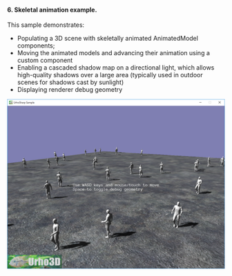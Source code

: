 #### 6. Skeletal animation example.

This sample demonstrates:
- Populating a 3D scene with skeletally animated AnimatedModel components;
- Moving the animated models and advancing their animation using a custom component
- Enabling a cascaded shadow map on a directional light, which allows high-quality shadows
over a large area (typically used in outdoor scenes for shadows cast by sunlight)
- Displaying renderer debug geometry

![Screenshot](Screenshot.png)